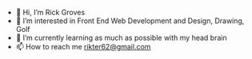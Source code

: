 - 👋 Hi, I’m Rick Groves
- 👀 I’m interested in Front End Web Development and Design, Drawing, Golf
- 🌱 I’m currently learning as much as possible with my head brain
- 📫 How to reach me rikter62@gmail.com

<!---
rikter62/rikter62 is a ✨ special ✨ repository because its `README.md` (this file) appears on your GitHub profile.
You can click the Preview link to take a look at your changes.
--->
